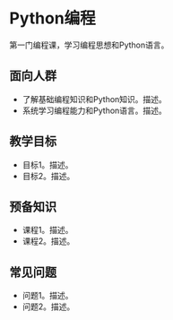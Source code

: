 # Python编程

第一门编程课，学习编程思想和Python语言。

## 面向人群

- 了解基础编程知识和Python知识。描述。
- 系统学习编程能力和Python语言。描述。

## 教学目标

- 目标1。描述。
- 目标2。描述。

## 预备知识

- 课程1。描述。
- 课程2。描述。

## 常见问题

- 问题1。描述。
- 问题2。描述。
